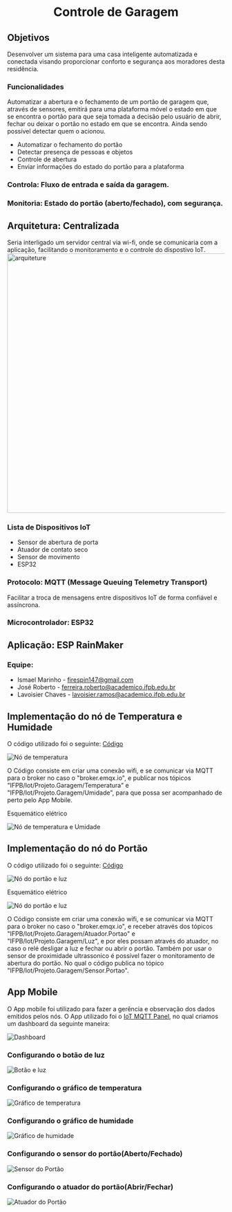 <h1 align="center" ><b>Controle de Garagem</b></h1>

## Objetivos
Desenvolver um sistema para uma casa inteligente automatizada e conectada visando proporcionar conforto e segurança aos moradores desta residência.
### Funcionalidades
Automatizar a abertura e o fechamento de um portão de garagem que, através de sensores, emitirá para uma plataforma móvel o estado em que se encontra o portão para que seja tomada a decisão pelo usuário de abrir, fechar ou deixar o portão no estado em que se encontra. Ainda sendo possível detectar quem o acionou.
- Automatizar o fechamento do portão
- Detectar presença de pessoas e objetos
- Controle de abertura
- Enviar informações do estado do portão para a plataforma

### Controla: Fluxo de entrada e saída da garagem.
### Monitoria: Estado do portão (aberto/fechado), com segurança.
## Arquitetura: Centralizada
Seria interligado um servidor central via wi-fi, onde se comunicaria com a aplicação, facilitando o monitoramento e o controle do dispostivo IoT.  
<img src="./image/arquitetura.png" alt="arquiteture" width="600"/>
### Lista de Dispositivos IoT
- Sensor de abertura de porta
- Atuador de contato seco
- Sensor de movimento
- ESP32

### Protocolo: MQTT (Message Queuing Telemetry Transport)
Facilitar a troca de mensagens entre dispositivos IoT de forma confiável e assíncrona.
### Microcontrolador: ESP32
## Aplicação: ESP RainMaker

### Equipe: 
- Ismael Marinho - firespin147@gmail.com
- José Roberto - ferreira.roberto@academico.ifpb.edu.br
- Lavoisier Chaves - lavoisier.ramos@academico.ifpb.edu.br

## Implementação do nó de Temperatura e Humidade

O código utilizado foi o seguinte: [Código](https://github.com/robertofilhosf/iot/blob/main/codigos/temperaturaHumidade.c)  

![Nó de temperatura](./image/node_temp.png)

O Código consiste em criar uma conexão wifi, e se comunicar via MQTT para o broker no caso o "broker.emqx.io", e publicar
nos tópicos "IFPB/Iot/Projeto.Garagem/Temperatura" e "IFPB/Iot/Projeto.Garagem/Umidade", para que possa ser acompanhado
de perto pelo App Mobile.

Esquemático elétrico

![Nó de temperatura e Umidade](./image/esquematico_no_temp_umid.PNG)

## Implementação do nó do Portão

O código utilizado foi o seguinte: [Código](https://github.com/robertofilhosf/iot/blob/main/codigos/portaoLuz.c)  

![Nó do portão e luz](./image/node_gate.png)

Esquemático elétrico

![Nó do portão e luz](./image/esquematico_no_temp_umid.PNG)

O Código consiste em criar uma conexão wifi, e se comunicar via MQTT para o broker no caso o "broker.emqx.io", e receber
através dos tópicos "IFPB/Iot/Projeto.Garagem/Atuador.Portao" e  "IFPB/Iot/Projeto.Garagem/Luz", e por eles
possam através do atuador, no caso o relé desligar a luz e fechar ou abrir o portão. Também por usar o sensor de proximidade
ultrassonico é possível fazer o monitoramento de abertura do portão. No qual o código publica no tópico 
"IFPB/Iot/Projeto.Garagem/Sensor.Portao".


## App Mobile

O App mobile foi utilizado para fazer a gerência e observação dos dados emitidos pelos nós.
O App utilizado foi o [IoT MQTT Panel](https://play.google.com/store/apps/details?id=snr.lab.iotmqttpanel.prod&hl=en&pli=1), no 
qual criamos um dashboard da seguinte maneira:

![Dashboard](./image/dashboard.png)

### Configurando o botão de luz

![Botão e luz](./image/light_button.png)

### Configurando o gráfico de temperatura

![Gráfico de temperatura](./image/temp_graphic.png)

### Configurando o gráfico de humidade

![Gráfico de humidade](./image/hum_graphic.png)

### Configurando o sensor do portão(Aberto/Fechado)

![Sensor do Portão](./image/gate_sensor.png)

### Configurando o atuador do portão(Abrir/Fechar)

![Atuador do Portão](./image/gate_act.png)

